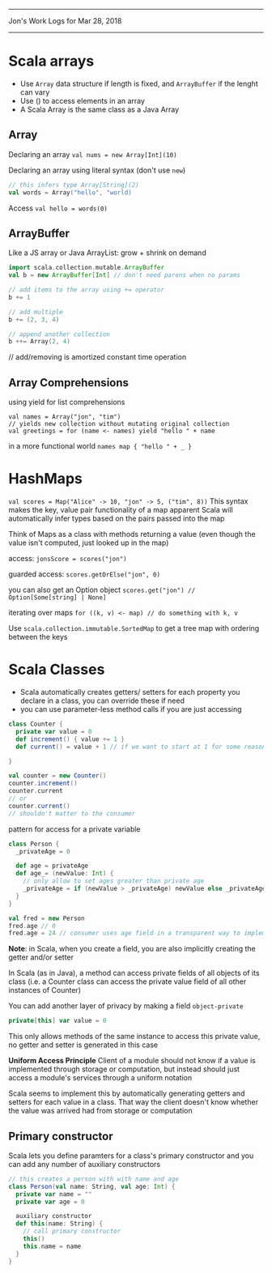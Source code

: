 *****************************************************************

Jon's Work Logs for Mar 28, 2018

*****************************************************************

# Scala arrays
* Use `Array` data structure if length is fixed, and `ArrayBuffer` if the lenght can vary
* Use () to access elements in an array
* A Scala Array is the same class as a Java Array


## Array
Declaring an array
`val nums = new Array[Int](10)`

Declaring an array using literal syntax (don't use `new`)
```scala
// this infers type Array[String](2)
val words = Array("hello", "world)
```

Access
`val hello = words(0)`

## ArrayBuffer
Like a JS array or Java ArrayList: grow + shrink on demand

```scala
import scala.collection.mutable.ArrayBuffer
val b = new ArrayBuffer[Int] // don't need parens when no params

// add items to the array using += operator
b += 1

// add multiple
b += (2, 3, 4)

// append another collection
b ++= Array(2, 4)
```

// add/removing is amortized constant time operation
## Array Comprehensions

using yield for list comprehensions
```
val names = Array("jon", "tim")
// yields new collection without mutating original collection
val greetings = for (name <- names) yield "hello " + name
```

in a more functional world
`names map { "hello " + _ }`

# HashMaps

`val scores = Map("Alice" -> 10, "jon" -> 5, ("tim", 8))`
This syntax makes the key, value pair functionality of a map apparent
Scala will automatically infer types based on the pairs passed into the map

Think of Maps as a class with methods returning a value (even though the value isn't computed, just looked up in the map)

access:
`jonsScore = scores("jon")`

guarded access:
`scores.getOrElse("jon", 0)`

you can also get an Option object
`scores.get("jon") // Option[Some[string] | None]`

iterating over maps
`for ((k, v) <- map) // do something with k, v`

Use `scala.collection.immutable.SortedMap` to get a tree map with ordering between the keys


# Scala Classes

* Scala automatically creates getters/ setters for each property you declare in a class, you can override these if need
* you can use parameter-less method calls if you are just accessing

```scala
class Counter {
  private var value = 0
  def increment() { value += 1 }
  def current() = value + 1 // if we want to start at 1 for some reason

}

val counter = new Counter()
counter.increment()
counter.current
// or 
counter.current()
// shouldn't matter to the consumer
```

pattern for access for a private variable
```scala
class Person {
  _privateAge = 0

  def age = privateAge
  def age_= (newValue: Int) {
    // only allow to set ages greater than private age
    _privateAge = if (newValue > _privateAge) newValue else _privateAge
  }
}

val fred = new Person
fred.age // 0
fred.age = 24 // consumer uses age field in a transparent way to implementation
```

**Note**: in Scala, when you create a field, you are also implicitly creating the getter and/or setter

In Scala (as in Java), a method can access private fields of all objects of its class (i.e. a Counter class can access the private value field of all other instances of Counter)

You can add another layer of privacy by making a field `object-private`

```scala
private[this] var value = 0
```
This only allows methods of the same instance to access this private value, no getter and setter is generated in this case

**Uniform Access Principle** Client of a module should not know if a value is implemented through storage or computation, but instead should just access a module's services through a uniform notation

Scala seems to implement this by automatically generating getters and setters for each value in a class.  That way the client doesn't know whether the value was arrived had from storage or computation

## Primary constructor

Scala lets you define paramters for a class's primary constructor and you can add any number of auxiliary constructors
```scala
// this creates a person with with name and age
class Person(val name: String, val age: Int) {
  private var name = ""
  private var age = 0

  auxiliary constructor
  def this(name: String) {
    // call primary constructor
    this()
    this.name = name
  }
}
```